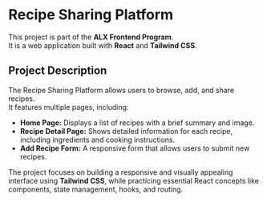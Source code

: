 # Recipe Sharing Platform

This project is part of the **ALX Frontend Program**.  
It is a web application built with **React** and **Tailwind CSS**.

## Project Description
The Recipe Sharing Platform allows users to browse, add, and share recipes.  
It features multiple pages, including:

- **Home Page:** Displays a list of recipes with a brief summary and image.  
- **Recipe Detail Page:** Shows detailed information for each recipe, including ingredients and cooking instructions.  
- **Add Recipe Form:** A responsive form that allows users to submit new recipes.

The project focuses on building a responsive and visually appealing interface using **Tailwind CSS**, while practicing essential React concepts like components, state management, hooks, and routing.
